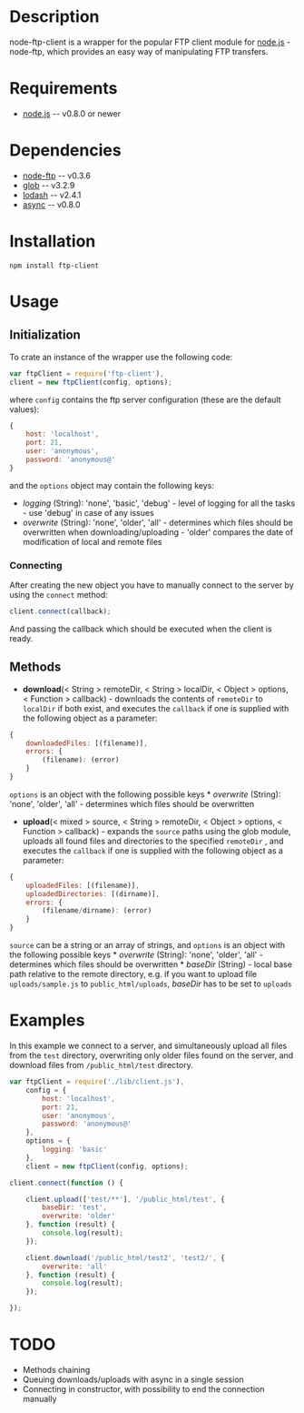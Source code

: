# Description
node-ftp-client is a wrapper for the popular FTP client module for [node.js](http://nodejs.org/) - node-ftp, which
provides an easy way of manipulating FTP transfers.


# Requirements

* [node.js](http://nodejs.org/) -- v0.8.0 or newer


# Dependencies

* [node-ftp](https://github.com/mscdex/node-ftp) -- v0.3.6
* [glob](https://github.com/isaacs/node-glob) -- v3.2.9
* [lodash](https://github.com/lodash/lodash-node) -- v2.4.1
* [async](https://github.com/caolan/async) -- v0.8.0

# Installation

    npm install ftp-client

# Usage

## Initialization
To crate an instance of the wrapper use the following code:

```javascript
var ftpClient = require('ftp-client'),
client = new ftpClient(config, options);
```

where `config` contains the ftp server configuration (these are the default values):
```javascript
{
    host: 'localhost',
    port: 21,
    user: 'anonymous',
    password: 'anonymous@'
}
```

and the `options` object may contain the following keys:

* *logging* (String): 'none', 'basic', 'debug' - level of logging for all the tasks - use 'debug' in case of any issues
* *overwrite* (String): 'none', 'older', 'all' - determines which files should be overwritten when downloading/uploading - 'older' compares the date of modification of local and remote files

### Connecting
After creating the new object you have to manually connect to the server by using the `connect` method:
```javascript
client.connect(callback);
```
And passing the callback which should be executed when the client is ready.

## Methods
* **download**(< String > remoteDir, < String > localDir, < Object > options, < Function > callback) - downloads the contents
of `remoteDir` to `localDir` if both exist, and executes the `callback` if one is supplied with the following object as a parameter:
```javascript
{
    downloadedFiles: [(filename)],
    errors: {
        (filename): (error)
    }
}
```
`options` is an object with the following possible keys
    * *overwrite* (String): 'none', 'older', 'all' - determines which files should be overwritten

* **upload**(< mixed > source, < String > remoteDir, < Object > options, < Function > callback) - expands the `source` paths
using the glob module, uploads all found files and directories to the specified `remoteDir` , and executes the `callback`
if one is supplied with the following object as a parameter:
```javascript
{
    uploadedFiles: [(filename)],
    uploadedDirectories: [(dirname)],
    errors: {
        (filename/dirname): (error)
    }
}
```
`source` can be a string or an array of strings, and
`options` is an object with the following possible keys
    * *overwrite* (String): 'none', 'older', 'all' - determines which files should be overwritten
    * *baseDir* (String) - local base path relative to the remote directory, e.g. if you want to upload file
    `uploads/sample.js` to `public_html/uploads`, *baseDir* has to be set to `uploads`

# Examples
In this example we connect to a server, and simultaneously upload all files from the `test` directory, overwriting only
older files found on the server, and download files from `/public_html/test` directory.

```javascript
var ftpClient = require('./lib/client.js'),
    config = {
        host: 'localhost',
        port: 21,
        user: 'anonymous',
        password: 'anonymous@'
    },
    options = {
        logging: 'basic'
    },
    client = new ftpClient(config, options);

client.connect(function () {

    client.upload(['test/**'], '/public_html/test', {
        baseDir: 'test',
        overwrite: 'older'
    }, function (result) {
        console.log(result);
    });

    client.download('/public_html/test2', 'test2/', {
        overwrite: 'all'
    }, function (result) {
        console.log(result);
    });

});
```

TODO
====
* Methods chaining
* Queuing downloads/uploads with async in a single session
* Connecting in constructor, with possibility to end the connection manually